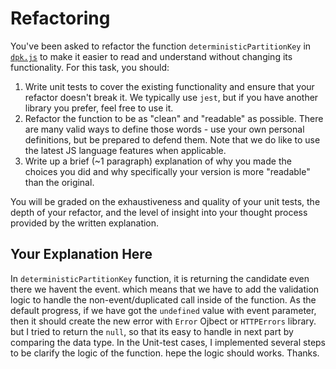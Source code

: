 # Refactoring

You've been asked to refactor the function `deterministicPartitionKey` in [`dpk.js`](dpk.js) to make it easier to read and understand without changing its functionality. For this task, you should:

1. Write unit tests to cover the existing functionality and ensure that your refactor doesn't break it. We typically use `jest`, but if you have another library you prefer, feel free to use it.
2. Refactor the function to be as "clean" and "readable" as possible. There are many valid ways to define those words - use your own personal definitions, but be prepared to defend them. Note that we do like to use the latest JS language features when applicable.
3. Write up a brief (~1 paragraph) explanation of why you made the choices you did and why specifically your version is more "readable" than the original.

You will be graded on the exhaustiveness and quality of your unit tests, the depth of your refactor, and the level of insight into your thought process provided by the written explanation.

## Your Explanation Here
In `deterministicPartitionKey` function, it is returning the candidate even there we havent the event. which means that we have to add the validation logic to handle the non-event/duplicated call inside of the function.
As the default progress, if we have got the `undefined` value with event parameter, then it should create the new error with `Error` Ojbect or `HTTPErrors` library. but I tried to return the `null`, so that its easy to handle in next part by comparing the data type.
In the Unit-test cases, I implemented several steps to be clarify the logic of the function. hepe the logic should works. Thanks.
